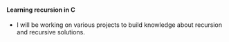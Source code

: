 #### Learning recursion in C

- I will be working on various projects to build knowledge about recursion and recursive solutions.
